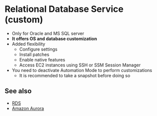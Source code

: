 # Relational Database Service (custom)

- Only for Oracle and MS SQL server
- **It offers OS and database customization**
- Added flexibility
  - Configure settings
  - Install patches
  - Enable native features
  - Access EC2 instances using SSH or SSM Session Manager
- You need to deactivate Automation Mode to perform customizations
  - It is recommended to take a snapshot before doing so

## See also

- [RDS](rds.md)
- [Amazon Aurora](aurora.md)
